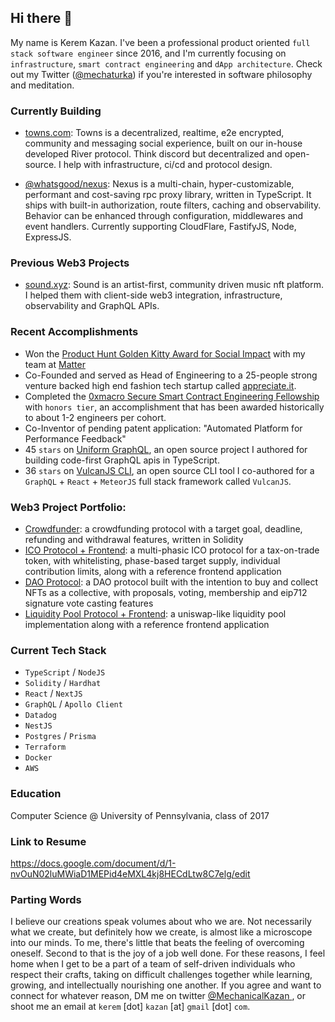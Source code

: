 ## Hi there 👋

My name is Kerem Kazan. I've been a professional product oriented `full stack software engineer` since 2016, and I'm currently focusing on `infrastructure`, `smart contract engineering` and `dApp architecture`. Check out my Twitter ([@mechaturka](https://twitter.com/@mechaturka)) if you're interested in software philosophy and meditation.

### Currently Building

- [towns.com](towns.com): Towns is a decentralized, realtime, e2e encrypted, community and messaging social experience, built on our in-house developed River protocol. Think discord but decentralized and open-source. I help with infrastructure, ci/cd and protocol design.

- [@whatsgood/nexus](https://nexus.whatsgood.dog): Nexus is a multi-chain, hyper-customizable, performant and cost-saving rpc proxy library, written in TypeScript. It ships with built-in authorization, route filters, caching and observability. Behavior can be enhanced through configuration, middlewares and event handlers. Currently supporting CloudFlare, FastifyJS, Node, ExpressJS.

### Previous Web3 Projects

- [sound.xyz](https://www.sound.xyz): Sound is an artist-first, community driven music nft  platform. I helped them with client-side web3 integration, infrastructure, observability and GraphQL APIs.

### Recent Accomplishments

- Won the [Product Hunt Golden Kitty Award for Social Impact](https://www.producthunt.com/products/matter) with my team at [Matter](https://matterapp.com)
- Co-Founded and served as Head of Engineering to a 25-people strong venture backed high end fashion tech startup called [appreciate.it](https://appreciate.it).
- Completed the [0xmacro Secure Smart Contract Engineering Fellowship](https://0xmacro.com/engineering-fellowship) with `honors tier`, an accomplishment that has been awarded historically to about 1-2 engineers per cohort. 
- Co-Inventor of pending patent application: "Automated Platform for Performance Feedback"
- 45 `stars` on [Uniform GraphQL](https://uniform-graphql.whatsgood.dog/), an open source project I authored for building code-first GraphQL apis in TypeScript.
- 36 `stars` on [VulcanJS CLI](https://github.com/VulcanJS/vulcanjs-cli), an open source CLI tool I co-authored for a `GraphQL` + `React` + `MeteorJS` full stack framework called `VulcanJS`.

### Web3 Project Portfolio:

- [Crowdfunder](https://github.com/mechanical-turk/solidity-crowdfund): a crowdfunding protocol with a target goal, deadline, refunding and withdrawal features, written in Solidity
- [ICO Protocol + Frontend](https://github.com/mechanical-turk/solidity-ico): a multi-phasic ICO protocol for a tax-on-trade token, with whitelisting, phase-based target supply, individual contribution limits, along with a reference frontend application
- [DAO Protocol](https://github.com/mechanical-turk/solidity-collector-dao): a DAO protocol built with the intention to buy and collect NFTs as a collective, with proposals, voting, membership and eip712 signature vote casting features
- [Liquidity Pool Protocol + Frontend](https://github.com/mechanical-turk/solidity-lp): a uniswap-like liquidity pool implementation along with a reference frontend application

### Current Tech Stack

- `TypeScript` / `NodeJS`
- `Solidity` / `Hardhat`
- `React` / `NextJS`
- `GraphQL` / `Apollo Client`
- `Datadog`
- `NestJS`
- `Postgres` / `Prisma`
- `Terraform`
- `Docker`
- `AWS`

### Education

Computer Science @ University of Pennsylvania, class of 2017

### Link to Resume

https://docs.google.com/document/d/1-nvOuN02luMWiaD1MEPid4eMXL4kj8HECdLtw8C7elg/edit

### Parting Words

I believe our creations speak volumes about who we are. Not necessarily what we create, but definitely how we create, is almost like a microscope into our minds. To me, there's little that beats the feeling of overcoming oneself. Second to that is the joy of a job well done. For these reasons, I feel home when I get to be a part of a team of self-driven individuals who respect their crafts, taking on difficult challenges together while learning, growing, and intellectually nourishing one another. If you agree and want to connect for whatever reason, DM me on twitter [@MechanicalKazan
](https://twitter.com/MechanicalKazan), or shoot me an email at `kerem` [dot] `kazan` [at] `gmail` [dot] `com`.
